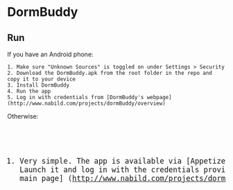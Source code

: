 # DormBuddy

## Run

If you have an Android phone:
```
1. Make sure "Unknown Sources" is toggled on under Settings > Security
2. Download the DormBuddy.apk from the root folder in the repo and copy it to your device
3. Install DormBuddy
4. Run the app
5. Log in with credentials from [DormBuddy's webpage](http://www.nabild.com/projects/dormBuddy/overview)
```

Otherwise:
<big><pre>
1. Very simple. The app is available via [Appetize]
(https://appetize.io/app/8dp9db88pakj9czdfq73gj0epw). Launch it and log in with
the credentials provided in [the application's main page]
(http://www.nabild.com/projects/dormBuddy/overview)
</pre></big>
